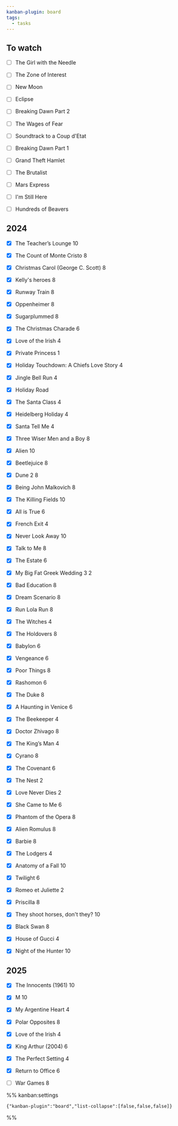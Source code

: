 ```yaml
---
kanban-plugin: board
tags:
  - tasks
---
```


## To watch

- [ ] The Girl with the Needle
- [ ] The Zone of Interest
- [ ] New Moon
- [ ] Eclipse
- [ ] Breaking Dawn Part 2
- [ ] The Wages of Fear
- [ ] Soundtrack to a Coup d'Etat
- [ ] Breaking Dawn Part 1
- [ ] Grand Theft Hamlet
- [ ] The Brutalist
- [ ] Mars Express
- [ ] I'm Still Here
- [ ] Hundreds of Beavers


## 2024

- [x] The Teacher’s Lounge
	10
- [x] The Count of Monte Cristo
	8
- [x] Christmas Carol (George C. Scott) 
	8
- [x] Kelly's heroes
	8
- [x] Runway Train
	8
- [x] Oppenheimer
	8
- [x] Sugarplummed 
	8
- [x] The Christmas Charade
	6
- [x] Love of the Irish
	4
- [x] Private Princess 
	1
- [x] Holiday Touchdown: A Chiefs Love Story
	4
- [x] Jingle Bell Run
	4
- [x] Holiday Road
- [x] The Santa Class
	4
- [x] Heidelberg Holiday
	4
- [x] Santa Tell Me
	4
- [x] Three Wiser Men and a Boy
	8
- [x] Alien
	10
- [x] Beetlejuice
	8
- [x] Dune 2
	8
- [x] Being John Malkovich
	8
- [x] The Killing Fields
	10
- [x] All is True
	6
- [x] French Exit
	4
- [x] Never Look Away
	10
- [x] Talk to Me
	8
- [x] The Estate
	6
- [x] My Big Fat Greek Wedding 3
	2
- [x] Bad Education
	8
- [x] Dream Scenario
	8
- [x] Run Lola Run
	8
- [x] The Witches
	4
- [x] The Holdovers
	8
- [x] Babylon
	6
- [x] Vengeance
	6
- [x] Poor Things
	8
- [x] Rashomon
	6
- [x] The Duke
	8
- [x] A Haunting in Venice
	6
- [x] The Beekeeper
	4
- [x] Doctor Zhivago
	8
- [x] The King’s Man
	4
- [x] Cyrano
	8
- [x] The Covenant
	6
- [x] The Nest
	2
- [x] Love Never Dies
	2
- [x] She Came to Me
	6
- [x] Phantom of the Opera
	8
- [x] Alien Romulus
	8
- [x] Barbie
	8
- [x] The Lodgers
	4
- [x] Anatomy of a Fall
	10
- [x] Twilight
	6
- [x] Romeo et Juliette
	2
- [x] Priscilla
	8
- [x] They shoot horses, don't they?
	10
- [x] Black Swan
	8
- [x] House of Gucci
	4
- [x] Night of the Hunter
	10


## 2025

- [x] The Innocents (1961)
	10
- [x] M
	10
- [x] My Argentine Heart
	4
- [x] Polar Opposites
	8
- [x] Love of the Irish
	4
- [x] King Arthur (2004)
	6
- [x] The Perfect Setting
	4
- [x] Return to Office
	6
- [ ] War Games 8




%% kanban:settings
```
{"kanban-plugin":"board","list-collapse":[false,false,false]}
```
%%